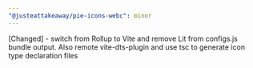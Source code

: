 ```yaml
---
"@justeattakeaway/pie-icons-webc": minor
---
```


[Changed] - switch from Rollup to Vite and remove Lit from configs.js bundle output. Also remote vite-dts-plugin and use tsc to generate icon type declaration files
